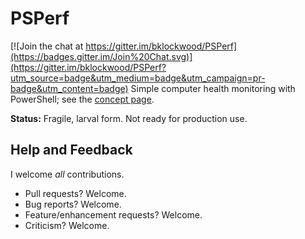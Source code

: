 # PSPerf

[![Join the chat at https://gitter.im/bklockwood/PSPerf](https://badges.gitter.im/Join%20Chat.svg)](https://gitter.im/bklockwood/PSPerf?utm_source=badge&utm_medium=badge&utm_campaign=pr-badge&utm_content=badge)
Simple computer health monitoring with PowerShell; see the [concept page](https://github.com/bklockwood/PSPerf/wiki/Concept).

**Status:** Fragile, larval form. Not ready for production use.

## Help and Feedback

I welcome *all* contributions. 
* Pull requests? Welcome.
* Bug reports? Welcome.
* Feature/enhancement requests? Welcome.
* Criticism? Welcome.

